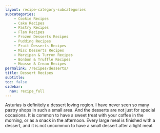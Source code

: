 ```yaml
---
layout: recipe-category-subcategories
subcategories:
    - Cookie Recipes
    - Cake Recipes
    - Pastry Recipes
    - Flan Recipes
    - Frozen Desserts Recipes
    - Pudding Recipes
    - Fruit Desserts Recipes
    - Misc Desserts Recipes
    - Marzipan & Turron Recipes
    - Bonbon & Truffle Recipes
    - Mousse & Cream Recipes
permalink: /recipes/desserts/
title: Dessert Recipes
subtitle: 
toc: false
sidebar:
  nav: recipe_full
---
```

Asturias is definitely a dessert loving region. I have never seen so many pastry shops in such a small area. And the desserts are not just for special occasions. It is common to have a sweet treat with your coffee in the morning, or as a snack in the afternoon. Every large meal is finished with a dessert, and it is not uncommon to have a small dessert after a light meal.